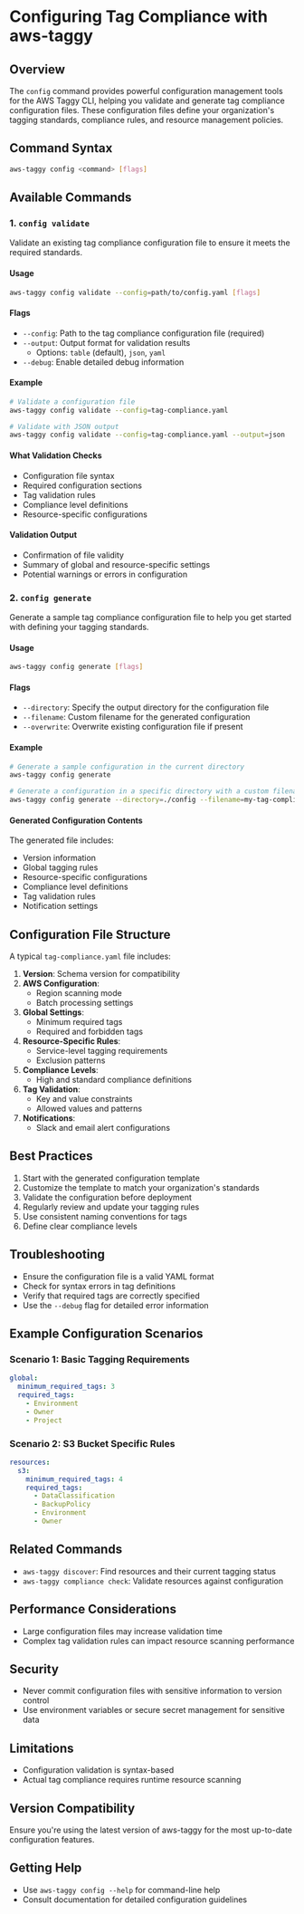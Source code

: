 # Configuring Tag Compliance with aws-taggy

## Overview

The `config` command provides powerful configuration management tools for the AWS Taggy CLI, helping you validate and generate tag compliance configuration files. These configuration files define your organization's tagging standards, compliance rules, and resource management policies.

## Command Syntax

```bash
aws-taggy config <command> [flags]
```

## Available Commands

### 1. `config validate`

Validate an existing tag compliance configuration file to ensure it meets the required standards.

#### Usage

```bash
aws-taggy config validate --config=path/to/config.yaml [flags]
```

#### Flags

- `--config`: Path to the tag compliance configuration file (required)
- `--output`: Output format for validation results
  - Options: `table` (default), `json`, `yaml`
- `--debug`: Enable detailed debug information

#### Example

```bash
# Validate a configuration file
aws-taggy config validate --config=tag-compliance.yaml

# Validate with JSON output
aws-taggy config validate --config=tag-compliance.yaml --output=json
```

#### What Validation Checks

- Configuration file syntax
- Required configuration sections
- Tag validation rules
- Compliance level definitions
- Resource-specific configurations

#### Validation Output

- Confirmation of file validity
- Summary of global and resource-specific settings
- Potential warnings or errors in configuration

### 2. `config generate`

Generate a sample tag compliance configuration file to help you get started with defining your tagging standards.

#### Usage

```bash
aws-taggy config generate [flags]
```

#### Flags

- `--directory`: Specify the output directory for the configuration file
- `--filename`: Custom filename for the generated configuration
- `--overwrite`: Overwrite existing configuration file if present

#### Example

```bash
# Generate a sample configuration in the current directory
aws-taggy config generate

# Generate a configuration in a specific directory with a custom filename
aws-taggy config generate --directory=./config --filename=my-tag-compliance.yaml
```

#### Generated Configuration Contents

The generated file includes:

- Version information
- Global tagging rules
- Resource-specific configurations
- Compliance level definitions
- Tag validation rules
- Notification settings

## Configuration File Structure

A typical `tag-compliance.yaml` file includes:

1. **Version**: Schema version for compatibility
2. **AWS Configuration**:
   - Region scanning mode
   - Batch processing settings
3. **Global Settings**:
   - Minimum required tags
   - Required and forbidden tags
4. **Resource-Specific Rules**:
   - Service-level tagging requirements
   - Exclusion patterns
5. **Compliance Levels**:
   - High and standard compliance definitions
6. **Tag Validation**:
   - Key and value constraints
   - Allowed values and patterns
7. **Notifications**:
   - Slack and email alert configurations

## Best Practices

1. Start with the generated configuration template
2. Customize the template to match your organization's standards
3. Validate the configuration before deployment
4. Regularly review and update your tagging rules
5. Use consistent naming conventions for tags
6. Define clear compliance levels

## Troubleshooting

- Ensure the configuration file is a valid YAML format
- Check for syntax errors in tag definitions
- Verify that required tags are correctly specified
- Use the `--debug` flag for detailed error information

## Example Configuration Scenarios

### Scenario 1: Basic Tagging Requirements

```yaml
global:
  minimum_required_tags: 3
  required_tags:
    - Environment
    - Owner
    - Project
```

### Scenario 2: S3 Bucket Specific Rules

```yaml
resources:
  s3:
    minimum_required_tags: 4
    required_tags:
      - DataClassification
      - BackupPolicy
      - Environment
      - Owner
```

## Related Commands

- `aws-taggy discover`: Find resources and their current tagging status
- `aws-taggy compliance check`: Validate resources against configuration

## Performance Considerations

- Large configuration files may increase validation time
- Complex tag validation rules can impact resource scanning performance

## Security

- Never commit configuration files with sensitive information to version control
- Use environment variables or secure secret management for sensitive data

## Limitations

- Configuration validation is syntax-based
- Actual tag compliance requires runtime resource scanning

## Version Compatibility

Ensure you're using the latest version of aws-taggy for the most up-to-date configuration features.

## Getting Help

- Use `aws-taggy config --help` for command-line help
- Consult documentation for detailed configuration guidelines
